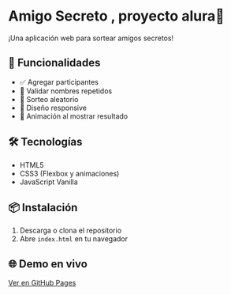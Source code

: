 # Amigo Secreto , proyecto alura🎁

¡Una aplicación web para sortear amigos secretos!


## 🎯 Funcionalidades
- ✅ Agregar participantes
- 🚫 Validar nombres repetidos
- 🎰 Sorteo aleatorio
- 📱 Diseño responsive
- 🎉 Animación al mostrar resultado

## 🛠 Tecnologías
- HTML5
- CSS3 (Flexbox y animaciones)
- JavaScript Vanilla

## 📦 Instalación
1. Descarga o clona el repositorio
2. Abre `index.html` en tu navegador

## 🌐 Demo en vivo
[Ver en GitHub Pages](https://tu-usuario.github.io/amigo-secreto)
